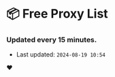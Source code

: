 # :package: Free Proxy List
### Updated every 15 minutes.

- Last updated: `2024-08-19 10:54`

:heart:
